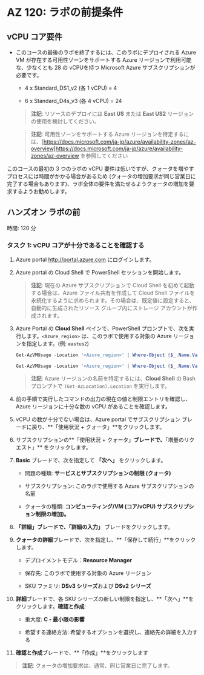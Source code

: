 ﻿
# AZ 120: ラボの前提条件

## vCPU コア要件

-   このコースの最後のラボを終了するには、このラボにデプロイされる Azure VM が存在する可用性ゾーンをサポートする Azure リージョンで利用可能な、少なくとも 28 の vCPUを持つ Microsoft Azure サブスクリプションが必要です。

    -   4 x Standard_DS1_v2 (各 1 vCPU) = 4

    -   6 x Standard_D4s_v3 (各 4 vCPU) = 24

    > **注記**: リソースのデプロイには **East US** または **East US2** リージョンの使用を検討してください。

    > **注記**: 可用性ゾーンをサポートする Azure リージョンを特定するには、[https://docs.microsoft.com/ja-jp/azure/availability-zones/az-overview]<https://docs.microsoft.com/ja-jp/azure/availability-zones/az-overview> を参照してください

このコースの最初の 3 つのラボの vCPU 要件は低いですが、クォータを増やすプロセスには時間がかかる場合があるため (クォータの増加要求が同じ営業日に完了する場合もあります)、ラボ全体の要件を満たせるようクォータの増加を要求するようお勧めします。

## ハンズオン ラボの前

時間: 120 分

### タスク 1: vCPU コアが十分であることを確認する

1.  Azure portal <http://portal.azure.com> にログインします。 

1.  Azure portal の Cloud Shell で PowerShell セッションを開始します。 

    > **注記**: 現在の Azure サブスクリプションで Cloud Shell を初めて起動する場合は、Azure ファイル共有を作成して Cloud Shell ファイルを永続化するように求められます。その場合は、既定値に設定すると、自動的に生成されたリソース グループ内にストレージ アカウントが作成されます。

1.  Azure Portal の **Cloud Shell** ペインで、PowerShell プロンプトで、次を実行します。`<Azure_region>` は、このラボで使用する対象の Azure リージョンを指定します。(例: `eastus2`)

    ```powershell
    Get-AzVMUsage -Location '<Azure_region>' | Where-Object {$_.Name.Value -eq 'StandardDSv3Family'}

    Get-AzVMUsage -Location '<Azure_region>' | Where-Object {$_.Name.Value -eq 'StandardDSv2Family'}
    ``` 

    > **注記**: Azure リージョンの名前を特定するには、**Cloud Shell** の Bash プロンプトで `(Get-AzLocation).Location` を実行します。
   
1.  前の手順で実行したコマンドの出力の現在の値と制限エントリを確認し、Azure リージョンに十分な数の vCPU があることを確認します。

1.  vCPU の数が十分でない場合は、Azure portal でサブスクリプション ブレードに戻り、**「使用状況 + クォータ」**をクリックします。 

1.  サブスクリプションの**「使用状況 + クォータ」**ブレードで、**「増量のリクエスト」** をクリックします。

1.  **Basic** ブレードで、次を指定して **「次へ」** をクリックします。

    -   問題の種類: **サービスとサブスクリプションの制限 (クォータ)**

    -   サブスクリプション: このラボで使用する Azure サブスクリプションの名前

    -   クォータの種類: **コンピューティング/VM (コア/vCPU) サブスクリプション制限の増加)。**

1.  **「詳細」**ブレードで、**「詳細の入力」** ブレードをクリックします。 

1.  **クォータの詳細**ブレードで、次を指定し、**「保存して続行」**をクリックします。

    -   デプロイメントモデル：**Resource Manager**

    -   保存先: このラボで使用する対象の Azure リージョン

    -   SKU ファミリ: **DSv3 シリーズ**および **DSv2 シリーズ**

1.  **詳細**ブレードで、各 SKU シリーズの新しい制限を指定し、**「次へ」**をクリックします。**確認と作成**:

    -   重大度: **C - 最小限の影響**

    -   希望する連絡方法: 希望するオプションを選択し、連絡先の詳細を入力する

1.  **確認と作成**ブレードで、**「作成」**をクリックします

   > **注記**: クォータの増加要求は、通常、同じ営業日に完了します。